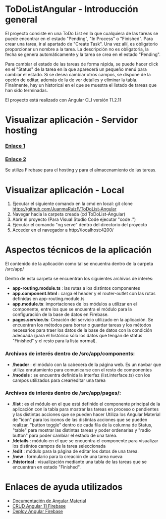 # ToDoListAngular - Introducción general

El proyecto consiste en una ToDo List en la que cualquiera de las tareas se puede encontrar en el estado "Pending", "In Process" o "Finished". Para crear una tarea, ir al apartado de "Create Task". Una vez allí, es obligatorio proporcionar un nombre a la tarea. La descripción no es obligatoria, la fecha se genera automáticamente y la tarea se crea en el estado "Pending". 

Para cambiar el estado de las tareas de forma rápida, se puede hacer click en el "Status" de la tarea en la que aparecerá un pequeño menú para cambiar el estado. Si se desea cambiar otros campos, se dispone de la opción de editar, además de la de ver detalles y eliminar la tabla. Finalmente, hay un historical en el que se muestra el listado de tareas que han sido terminadas. 

El proyecto está realizado con Angular CLI versión 11.2.11


# Visualizar aplicación - Servidor hosting

### [Enlace 1](https://daw2-todolist.web.app/)
### [Enlace 2](https://daw2-todolist.firebaseapp.com/)

Se utiliza Firebase para el hosting y para el almacenamiento de las tareas. 

# Visualizar aplicación - Local

1. Ejecutar el siguiente comando en la cmd en local: git clone https://github.com/JuanmaRuizF/ToDoList-Angular
2. Navegar hacia la carpeta creada (cd ToDoList-Angular)
3. Abrir el proyecto (Para Visual Studio Code ejecutar "code .")
4. Ejecutar el comando "ng serve" dentro del directorio del proyecto
5. Acceder en el navegador a http://localhost:4200/


# Aspectos técnicos de la aplicación


El contenido de la aplicación como tal se encuentra dentro de la carpeta /src/app/

Dentro de esta carpeta se encuentran los siguientes archivos de interés: 

- **app-routing.module.ts** : las rutas a los distintos componentes 
- **app.component.html** : carga el header y el router-outlet con las rutas definidas en app-routing.module.ts
- **app.module.ts**: importaciones de los módulos a utilizar en el componente, entre los que se encuentra el módulo para la configuración de la base de datos en Firebase.
- **pages.service.ts**: Creación del servicio utilizado en la aplicación. Se encuentran los métodos para borrar o guardar tareas y los métodos necesarios para traer los datos de la base de datos con la condición adecuada (para el histórico sólo los datos que tengan de status "Finished" y el resto para la lista normal).

### Archivos de interés dentro de /src/app/components:
 
 - **/header** : el módulo con la cabecera de la página web. Es un navbar que utiliza enrutamiento para comunicarse con el resto de componentes
 - **/models** : se encuentra definida la interfaz (list.interface.ts) con los campos utilizados para crear/editar una tarea
 
 
### Archivos de interés dentro de /src/app/pages/:

- **/list** : es el módulo en el que está definido el componente principal de la aplicación con la tabla para mostrar las tareas en proceso o pendientes y las distintas acciones que se pueden hacer Utiliza los Angular Material de "icon" para los iconos de las distintas acciones que se pueden realizar, "button toggle" dentro de cada fila de la columna de Status, "table" para mostrar las distintas tareas y poder ordenarlas y "radio button" para poder cambiar el estado de una tarea. 
- **/details** : módulo en el que se encuentra el componente para visualizar los distintos campos de la tarea seleccionada
- **/edit** : módulo para la página de editar los datos de una tarea. 
- **/new** : formulario para la creación de una tarea nueva
- **/historical** : visualización mediante una tabla de las tareas que se encuentran en estado "Finished". 


# Enlaces de ayuda utilizados

- [Documentación de Angular Material](https://material.angular.io/components/categories)
- [CRUD Angular 11 Firebase](https://www.youtube.com/watch?v=nEfemck6iNk&ab_channel=DominiCode)
- [Deploy Angular Firebase](https://codigofacilito.com/articulos/deploy-angular-firebase)



